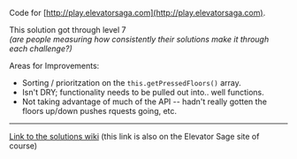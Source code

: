 Code for [http://play.elevatorsaga.com](http://play.elevatorsaga.com).

This solution got through level 7   
*(are people measuring how consistently their solutions make it through each challenge?)*


Areas for Improvements:

* Sorting / prioritzation on the ```this.getPressedFloors()``` array.   
* Isn't DRY; functionality needs to be pulled out into.. well functions. 
* Not taking advantage of much of the API -- hadn't really gotten the floors up/down pushes rquests going, etc. 

---
[Link to the solutions wiki](https://github.com/magwo/elevatorsaga/wiki/Solutions) (this link is also on the Elevator Sage site of course) 